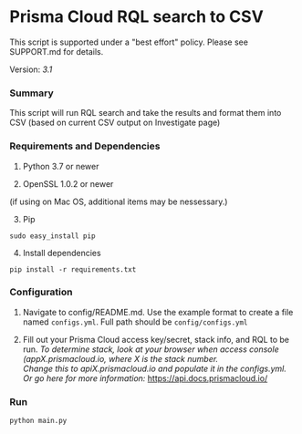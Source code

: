 # Prisma Cloud RQL search to CSV 

This script is supported under a "best effort" policy. Please see SUPPORT.md for details.

Version: *3.1*

### Summary
This script will run RQL search and take the results and format them into CSV (based on current CSV output on Investigate page)  

### Requirements and Dependencies

1. Python 3.7 or newer

2. OpenSSL 1.0.2 or newer

(if using on Mac OS, additional items may be nessessary.)

3. Pip

```sudo easy_install pip```

4. Install dependencies

```pip install -r requirements.txt```


### Configuration

1. Navigate to config/README.md. Use the example format to create a file named ```configs.yml```. Full path should be ```config/configs.yml```

2. Fill out your Prisma Cloud access key/secret, stack info, and RQL to be run.
   *To determine stack, look at your browser when access console (appX.prismacloud.io, where X is the stack number.  
   Change this to apiX.prismacloud.io and populate it in the configs.yml.  
    Or go here for more information:* https://api.docs.prismacloud.io/

### Run

```
python main.py
```
